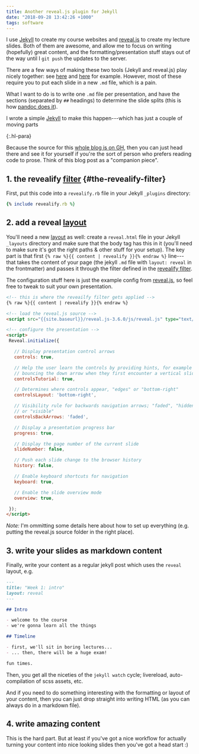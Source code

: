 ```yaml
---
title: Another reveal.js plugin for Jekyll
date: "2018-09-28 13:42:26 +1000"
tags: software
---
```


I use [Jekyll](https://jekyllrb.com/) to create my course websites and
[reveal.js](https://github.com/hakimel/reveal.js/) to create my lecture slides.
Both of them are awesome, and allow me to focus on writing (hopefully) great
content, and the formatting/presentation stuff stays out of the way until I `git
push` the updates to the server.

There are a few ways of making these two tools (Jekyll and reveal.js) play
nicely together: see [here](https://github.com/dploeger/jekyll-revealjs) and
[here](https://medium.com/aerobatic-blog/building-a-reveal-js-presentation-with-jekyll-collections-52bcdba4114a)
for example. However, most of these require you to put each slide in a new `.md`
file, which is a pain.

What I want to do is to write one `.md` file per presentation, and have the
sections (separated by `##` headings) to determine the slide splits (this is how
[pandoc does it](https://pandoc.org/MANUAL.html#producing-slide-shows-with-pandoc)).

I wrote a simple [Jekyll](https://jekyllrb.com/docs/plugins/) to make this
happen---which has just a couple of moving parts

{:.hl-para}

Because the source for this [whole blog is on
GH](https://github.com/benswift/benswift.github.io/), then you can just head
there and see it for yourself if you're the sort of person who prefers reading
code to prose. Think of this blog post as a "companion piece".

## 1. the revealify [filter](https://jekyllrb.com/docs/plugins/filters/) {#the-revealify-filter}

First, put this code into a `revealify.rb` file in your Jekyll `_plugins`
directory:

```ruby
{% include revealify.rb %}
```

## 2. add a reveal [layout](https://jekyllrb.com/docs/layouts/)

You'll need a new [layout](https://jekyllrb.com/docs/layouts/) as well: create a
`reveal.html` file in your Jekyll `_layouts` directory and make sure that the
body tag has this in it (you'll need to make sure it's got the right paths &
other stuff for your setup). The key part is that first `{% raw %}{{ content |
revealify }}{% endraw %}` line---that takes the content of your page (the jekyll
`.md` file with `layout: reveal` in the frontmatter) and passes it through the
filter defined in the [revealify filter](#the-revealify-filter).

The configuration stuff here is just the example config from
[reveal.js](https://github.com/hakimel/reveal.js#configuration), so feel free to
tweak to suit your own presentation.

```html
<!-- this is where the reveailfy filter gets applied -->
{% raw %}{{ content | revealify }}{% endraw %}

<!-- load the reveal.js source -->
<script src="{{site.baseurl}}/reveal.js-3.6.0/js/reveal.js" type="text/javascript"></script>

<!-- configure the presentation -->
<script>
 Reveal.initialize({

   // Display presentation control arrows
   controls: true,

   // Help the user learn the controls by providing hints, for example by
   // bouncing the down arrow when they first encounter a vertical slide
   controlsTutorial: true,

   // Determines where controls appear, "edges" or "bottom-right"
   controlsLayout: 'bottom-right',

   // Visibility rule for backwards navigation arrows; "faded", "hidden"
   // or "visible"
   controlsBackArrows: 'faded',

   // Display a presentation progress bar
   progress: true,

   // Display the page number of the current slide
   slideNumber: false,

   // Push each slide change to the browser history
   history: false,

   // Enable keyboard shortcuts for navigation
   keyboard: true,

   // Enable the slide overview mode
   overview: true,

 });
</script>
```

*Note:* I'm ommitting some details here about how to set up everything (e.g.
putting the reveal.js source folder in the right place).

## 3. write your slides as markdown content

Finally, write your content as a regular jekyll post which uses the `reveal`
layout, e.g.

```md
---
title: "Week 1: intro"
layout: reveal
---

## Intro

- welcome to the course
- we're gonna learn all the things

## Timeline

- first, we'll sit in boring lectures...
- ... then, there will be a huge exam!

fun times.
```

Then, you get all the niceties of the `jekyll watch` cycle; livereload,
auto-compilation of scss assets, etc.

And if you need to do something interesting with the formatting or layout of
your content, then you can just drop straight into writing HTML (as you can
always do in a markdown file).

## 4. write amazing content

This is the hard part. But at least if you've got a nice workflow for actually
turning your content into nice looking slides then you've got a head start :)
